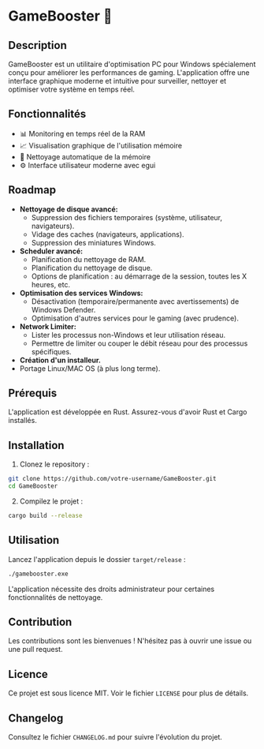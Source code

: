 # GameBooster 🚀

## Description
GameBooster est un utilitaire d'optimisation PC pour Windows spécialement conçu pour améliorer les performances de gaming. L'application offre une interface graphique moderne et intuitive pour surveiller, nettoyer et optimiser votre système en temps réel.

## Fonctionnalités
- 📊 Monitoring en temps réel de la RAM
- 📈 Visualisation graphique de l'utilisation mémoire
- 🔄 Nettoyage automatique de la mémoire
- ⚙️ Interface utilisateur moderne avec egui

## Roadmap
- **Nettoyage de disque avancé:**
    - Suppression des fichiers temporaires (système, utilisateur, navigateurs).
    - Vidage des caches (navigateurs, applications).
    - Suppression des miniatures Windows.
- **Scheduler avancé:**
    - Planification du nettoyage de RAM.
    - Planification du nettoyage de disque.
    - Options de planification : au démarrage de la session, toutes les X heures, etc.
- **Optimisation des services Windows:**
    - Désactivation (temporaire/permanente avec avertissements) de Windows Defender.
    - Optimisation d'autres services pour le gaming (avec prudence).
- **Network Limiter:**
    - Lister les processus non-Windows et leur utilisation réseau.
    - Permettre de limiter ou couper le débit réseau pour des processus spécifiques.
- **Création d'un installeur.**
- Portage Linux/MAC OS (à plus long terme).

## Prérequis
L'application est développée en Rust. Assurez-vous d'avoir Rust et Cargo installés.

## Installation
1. Clonez le repository :
```bash
git clone https://github.com/votre-username/GameBooster.git
cd GameBooster
```
2. Compilez le projet :
```bash
cargo build --release
```

## Utilisation
Lancez l'application depuis le dossier `target/release` :
```bash
./gamebooster.exe 
```
L'application nécessite des droits administrateur pour certaines fonctionnalités de nettoyage.

## Contribution
Les contributions sont les bienvenues ! N'hésitez pas à ouvrir une issue ou une pull request.

## Licence
Ce projet est sous licence MIT. Voir le fichier `LICENSE` pour plus de détails.

## Changelog
Consultez le fichier `CHANGELOG.md` pour suivre l'évolution du projet.